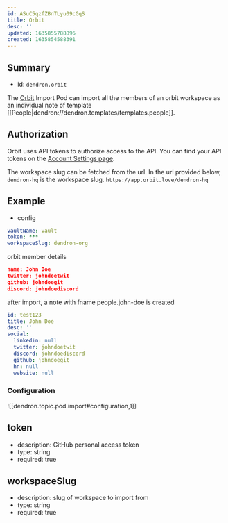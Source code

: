 ```yaml
---
id: ASuC5qzfZBnTLyu09cGqS
title: Orbit
desc: ''
updated: 1635855788896
created: 1635854588391
---
```


## Summary
- id: `dendron.orbit`

The [Orbit](https://orbit.love/) Import Pod can import all the members of an orbit workspace as an individual note of template [[People|dendron://dendron.templates/templates.people]].  

## Authorization

Orbit uses API tokens to authorize access to the API. You can find your API tokens on the [Account Settings page](https://app.orbit.love/user/edit).

The workspace slug can be fetched from the url. In the url provided below, `dendron-hq` is the workspace slug.
`https://app.orbit.love/dendron-hq`

## Example
- config

```yml
vaultName: vault
token: ***
workspaceSlug: dendron-org
```

orbit member details

```json
name: John Doe
twitter: johndoetwit
github: johndoegit
discord: johndoediscord
```

after import, a note with fname people.john-doe is created

```yml
id: test123
title: John Doe
desc: ''
social:
  linkedin: null
  twitter: johndoetwit
  discord: johndoediscord
  github: johndoegit
  hn: null
  website: null
```

### Configuration

![[dendron.topic.pod.import#configuration,1]]

## token
- description: GitHub personal access token
- type: string
- required: true

## workspaceSlug
- description:  slug of workspace to import from
- type: string
- required: true


